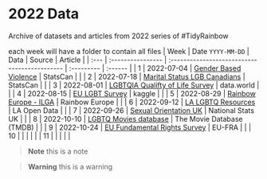 
# 2022 Data

Archive of datasets and articles from 2022 series of #TidyRainbow

each week will have a folder to contain all files
| Week | Date `YYYY-MM-DD` | Data                                          | Source     | Article |
| :--- | :---------------- | :-------------------------------------------- | :--------- | :------ |
| 1    | 2022-07-04        | [Gender Based Violence](2022-05-19)           | StatsCan   |         |
| 2    | 2022-07-18        | [Marital Status LGB Canadians](2022-05-20)    | StatsCan   |         |
| 3    | 2022-08-01        | [LGBTQIA Qualifty of Life Survey](2022-05-21) | data.world |         |
| 4    | 2022-08-15        | [EU LGBT Survey](2022-05-23)                  | kaggle     |         |
| 5    | 2022-08-29        | [Rainbow Europe - ILGA](2022-05-24)           | Rainbow Europe  |    |
| 6    | 2022-09-12        | [LA LGBTQ Resources](2022-05-25)              | LA Open Data    |    |
| 7    | 2022-09-26        | [Sexual Orientation UK](2022-05-26)           | National Stats UK  | |
| 8    | 2022-10-10        | [LGBTQ Movies database](2022-06-03)           | The Movie Database (TMDB) | |
| 9    | 2022-10-24        | [EU Fundamental Rights Survey](2022-06-04)     | EU-FRA          |         |
| 10    |                   |                                               |            |         |
| 11    |                   |                                               |            |         |




> **Note**
> this is a note


> **Warning**
> this is a warning
